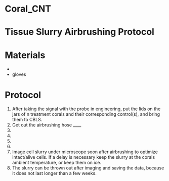 # Coral_CNT

# Tissue Slurry Airbrushing Protocol

# Materials
-
- gloves

# Protocol
1. After taking the signal with the probe in engineering, put the lids on the jars of n treatment corals and their corresponding control(s), and bring them to CBLS.
2. Get out the airbrushing hose ____
3.
4.
5.
6.
7. Image cell slurry under microscope soon after airbrushing to optimize intact/alive cells. If a delay is necessary keep the slurry at the corals ambient temperature, or keep them on ice.
8. The slurry can be thrown out after imaging and saving the data, because it does not last longer than a few weeks.
